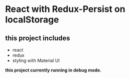 # React with Redux-Persist on localStorage

## this project includes

* react
* redux
* styling with Material UI


**this project currently running in debug mode.**
